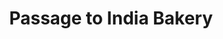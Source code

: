 ---
title: "Passage to India Bakery"
url: /mountain-view/passage-to-india-bakery/
shop: Bäckerei
---